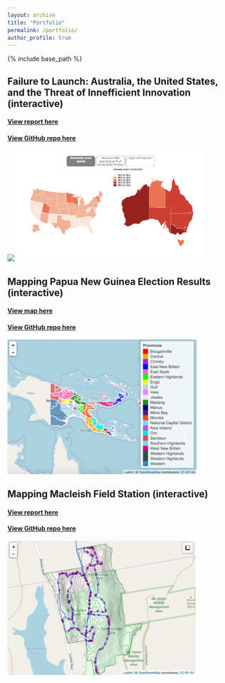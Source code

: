 ```yaml
---
layout: archive
title: "Portfolio"
permalink: /portfolio/
author_profile: true
---
```


{% include base_path %}

## Failure to Launch: Australia, the United States, and the Threat of Innefficient Innovation (interactive)

#### [View report here](https://www.ussc.edu.au/analysis/australia-the-united-states-and-the-threat-of-inefficient-innovation-failure-to-launch)
#### [View GitHub repo here](https://github.com/USStudiesCentre/global-innovation-index)

<img src="/images/graph-final.gif" width="425"/> <img src="/images/maps-final.gif" width="425"/> 

## Mapping Papua New Guinea Election Results (interactive)

#### [View map here](https://zmeers.github.io/png-map/png_map.html)
#### [View GitHub repo here](https://github.com/zmeers/png-map)
<img src="/images/png_map.png" width="425"/>

## Mapping Macleish Field Station (interactive)

#### [View report here](https://zmeers.github.io/SDS192-Mini-Project-4/MP4.html)
#### [View GitHub repo here](https://github.com/zmeers/SDS192-Mini-Project-4)
<img src="/images/macleish.png" width="425"/>
